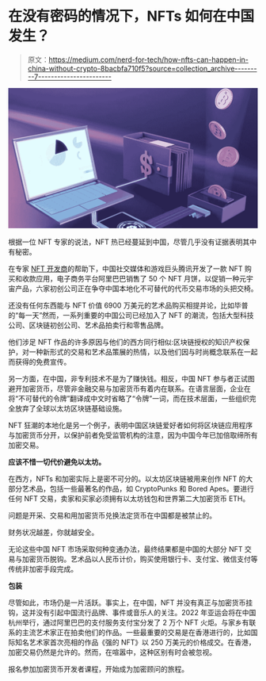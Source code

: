 # 在没有密码的情况下，NFTs 如何在中国发生？

> 原文：<https://medium.com/nerd-for-tech/how-nfts-can-happen-in-china-without-crypto-8bacbfa710f5?source=collection_archive---------7----------------------->

![](img/2c34c27c084d1ae43a31364dc4723f33.png)

根据一位 NFT 专家的说法，NFT 热已经蔓延到中国，尽管几乎没有证据表明其中有秘密。

在专家 [NFT 开发商](https://www.blockchain-council.org/certifications/certified-nft-developer/)的帮助下，中国社交媒体和游戏巨头腾讯开发了一款 NFT 购买和收款应用，电子商务平台阿里巴巴销售了 50 个 NFT 月饼，以促销一种元宇宙产品，六家初创公司正在争夺中国本地化不可替代的代币交易市场的头把交椅。

还没有任何东西能与 NFT 价值 6900 万美元的艺术品购买相提并论，比如毕普的“每一天”然而，一系列重要的中国公司已经加入了 NFT 的潮流，包括大型科技公司、区块链初创公司、艺术品拍卖行和零售品牌。

他们涉足 NFT 作品的许多原因与他们的西方同行相似:区块链授权的知识产权保护，对一种新形式的交易和艺术品策展的热情，以及他们因与时尚概念联系在一起而获得的免费宣传。

另一方面，在中国，非专利技术不是为了赚快钱。相反，中国 NFT 参与者正试图避开加密货币，尽管非金融交易与加密货币有着内在联系。在语言层面，企业在将“不可替代的令牌”翻译成中文时省略了“令牌”一词，而在技术层面，一些组织完全放弃了全球以太坊区块链基础设施。

NFT 狂潮的本地化是另一个例子，表明中国区块链爱好者如何将区块链应用程序与加密货币分开，以保护前者免受监管机构的注意，因为中国今年已加倍取缔所有加密交易。

**应该不惜一切代价避免以太坊。**

在西方，NFTs 和加密实际上是密不可分的。以太坊区块链被用来创作 NFT 的大部分艺术品，包括一些最著名的作品，如 CryptoPunks 和 Bored Apes。要进行任何 NFT 交易，卖家和买家必须拥有以太坊钱包和世界第二大加密货币 ETH。

问题是开采、交易和用加密货币兑换法定货币在中国都是被禁止的。

财务状况越差，你就越安全。

无论这些中国 NFT 市场采取何种变通办法，最终结果都是中国的大部分 NFT 交易与加密货币脱钩。艺术品以人民币计价，购买使用银行卡、支付宝、微信支付等传统非加密手段完成。

**包装**

尽管如此，市场仍是一片活跃。事实上，在中国，NFT 并没有真正与加密货币挂钩，这并没有引起中国流行品牌、事件或音乐人的关注。2022 年亚运会将在中国杭州举行，通过阿里巴巴的支付服务支付宝分发了 2 万个 NFT 火炬。与家乡有联系的主流艺术家正在拍卖他们的作品。一些最重要的交易是在香港进行的，比如国际知名艺术家首次亮相的作品《强的 NFT》以 250 万美元的价格成交。在香港，加密交易仍然是允许的。然而，在喧嚣中，这种区别有时会被忽视。

报名参加加密货币开发者课程，开始成为加密顾问的旅程。